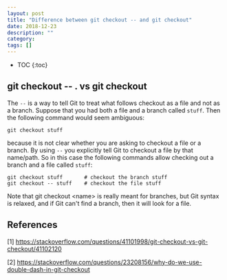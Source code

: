 ```yaml
---
layout: post
title: "Difference between git checkout -- and git checkout"
date: 2018-12-23
description: ""
category: 
tags: []
---
```

* TOC
{:toc}


## git checkout \-\- . **vs** git checkout

The `--` is a way to tell Git to treat what follows checkout as a file and not as a branch. Suppose that you had both a file and a branch called `stuff`. Then the following command would seem ambiguous:

```
git checkout stuff
```

because it is not clear whether you are asking to checkout a file or a branch. By using `--` you explicitly tell Git to checkout a file by that name/path. So in this case the following commands allow checking out a branch and a file called `stuff`:

```
git checkout stuff       # checkout the branch stuff
git checkout -- stuff    # checkout the file stuff
```

Note that git checkout \<name\> is really meant for branches, but Git syntax is relaxed, and if Git can't find a branch, then it will look for a file.

## References

[1] <https://stackoverflow.com/questions/41101998/git-checkout-vs-git-checkout/41102120>

[2] <https://stackoverflow.com/questions/23208156/why-do-we-use-double-dash-in-git-checkout>
